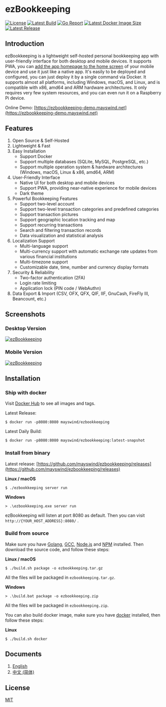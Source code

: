 # ezBookkeeping
[![License](https://img.shields.io/badge/license-MIT-green.svg)](https://github.com/mayswind/ezbookkeeping/blob/master/LICENSE)
[![Latest Build](https://img.shields.io/github/actions/workflow/status/mayswind/ezbookkeeping/docker-snapshot.yml?branch=main)](https://github.com/mayswind/ezbookkeeping/actions)
[![Go Report](https://goreportcard.com/badge/github.com/mayswind/ezbookkeeping)](https://goreportcard.com/report/github.com/mayswind/ezbookkeeping)
[![Latest Docker Image Size](https://img.shields.io/docker/image-size/mayswind/ezbookkeeping.svg?style=flat)](https://hub.docker.com/r/mayswind/ezbookkeeping)
[![Latest Release](https://img.shields.io/github/release/mayswind/ezbookkeeping.svg?style=flat)](https://github.com/mayswind/ezbookkeeping/releases)

## Introduction
ezBookkeeping is a lightweight self-hosted personal bookkeeping app with user-friendly interface for both desktop and mobile devices. It supports PWA, you can [add the app homepage to the home screen](https://raw.githubusercontent.com/wiki/mayswind/ezbookkeeping/img/mobile/add_to_home_screen.gif) of your mobile device and use it just like a native app. It's easily to be deployed and configured, you can just deploy it by a single command via Docker. It supports almost all platforms, including Windows, macOS, and Linux, and is compatible with x86, amd64 and ARM hardware architectures. It only requires very few system resources, and you can even run it on a Raspberry Pi device.

Online Demo: [https://ezbookkeeping-demo.mayswind.net](https://ezbookkeeping-demo.mayswind.net)

## Features
1. Open Source & Self-Hosted
2. Lightweight & Fast
3. Easy Installation
    * Support Docker
    * Support multiple databases (SQLite, MySQL, PostgreSQL, etc.)
    * Support multiple operation system & hardware architectures (Windows, macOS, Linux & x86, amd64, ARM)
4. User-Friendly Interface
    * Native UI for both desktop and mobile devices
    * Support PWA, providing near-native experience for mobile devices
    * Dark theme
5. Powerful Bookkeeping Features
    * Support two-level account
    * Support two-level transaction categories and predefined categories
    * Support transaction pictures
    * Support geographic location tracking and map
    * Support recurring transactions
    * Search and filtering transaction records
    * Data visualization and statistical analysis
6. Localization Support
    * Multi-language support
    * Multi-currency support with automatic exchange rate updates from various financial institutions
    * Multi-timezone support
    * Customizable date, time, number and currency display formats
7. Security & Reliability
    * Two-factor authentication (2FA)
    * Login rate limiting
    * Application lock (PIN code / WebAuthn)
8. Data Export & Import (CSV, OFX, QFX, QIF, IIF, GnuCash, FireFly III, Beancount, etc.)

## Screenshots
### Desktop Version
[![ezBookkeeping](https://raw.githubusercontent.com/wiki/mayswind/ezbookkeeping/img/desktop/en.png)](https://raw.githubusercontent.com/wiki/mayswind/ezbookkeeping/img/desktop/en.png)

### Mobile Version
[![ezBookkeeping](https://raw.githubusercontent.com/wiki/mayswind/ezbookkeeping/img/mobile/en.png)](https://raw.githubusercontent.com/wiki/mayswind/ezbookkeeping/img/mobile/en.png)

## Installation
### Ship with docker
Visit [Docker Hub](https://hub.docker.com/r/mayswind/ezbookkeeping) to see all images and tags.

Latest Release:

    $ docker run -p8080:8080 mayswind/ezbookkeeping

Latest Daily Build:

    $ docker run -p8080:8080 mayswind/ezbookkeeping:latest-snapshot

### Install from binary
Latest release: [https://github.com/mayswind/ezbookkeeping/releases](https://github.com/mayswind/ezbookkeeping/releases)

**Linux / macOS**

    $ ./ezbookkeeping server run

**Windows**

    > .\ezbookkeeping.exe server run

ezBookkeeping will listen at port 8080 as default. Then you can visit `http://{YOUR_HOST_ADDRESS}:8080/` .

### Build from source
Make sure you have [Golang](https://golang.org/), [GCC](http://gcc.gnu.org/), [Node.js](https://nodejs.org/) and [NPM](https://www.npmjs.com/) installed. Then download the source code, and follow these steps:

**Linux / macOS**

    $ ./build.sh package -o ezbookkeeping.tar.gz

All the files will be packaged in `ezbookkeeping.tar.gz`.

**Windows**

    > .\build.bat package -o ezbookkeeping.zip

All the files will be packaged in `ezbookkeeping.zip`.

You can also build docker image, make sure you have [docker](https://www.docker.com/) installed, then follow these steps:

**Linux**

    $ ./build.sh docker

## Documents
1. [English](http://ezbookkeeping.mayswind.net)
1. [中文 (简体)](http://ezbookkeeping.mayswind.net/zh_Hans)

## License
[MIT](https://github.com/mayswind/ezbookkeeping/blob/master/LICENSE)
